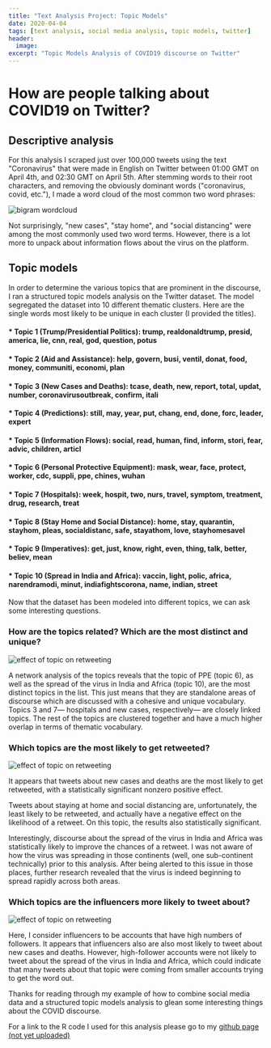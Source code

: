 ```yaml
---
title: "Text Analysis Project: Topic Models"
date: 2020-04-04
tags: [text analysis, social media analysis, topic models, twitter]
header:
  image:
excerpt: "Topic Models Analysis of COVID19 discourse on Twitter"
---
```


# How are people talking about COVID19 on Twitter?

## Descriptive analysis

For this analysis I scraped just over 100,000 tweets using the text "Coronavirus" that were made in English on Twitter between 01:00 GMT on April 4th, and 02:30 GMT on April 5th.  After stemming words to their root characters, and removing the obviously dominant words ("coronavirus, covid, etc."), I made a word cloud of the most common two word phrases:

<img src="{{ site.url }}{{ site.baseurl }}/images/bigrams.png" alt="bigram wordcloud">

Not surprisingly, "new cases", "stay home", and "social distancing" were among the most commonly used two word terms. However, there is a lot more to unpack about information flows about the virus on the platform.

## Topic models

In order to determine the various topics that are prominent in the discourse, I ran a structured topic models analysis on the Twitter dataset. The model segregated the dataset into 10 different thematic clusters. Here are the single words most likely to be unique in each cluster (I provided the titles).

#### * Topic 1 (Trump/Presidential Politics): trump, realdonaldtrump, presid, america, lie, cnn, real, god, question, potus
#### * Topic 2 (Aid and Assistance): help, govern, busi, ventil, donat, food, money, communiti, economi, plan  
#### * Topic 3 (New Cases and Deaths): tcase, death, new, report, total, updat, number, coronavirusoutbreak, confirm, itali  
#### * Topic 4 (Predictions): still, may, year, put, chang, end, done, forc, leader, expert  
#### * Topic 5 (Information Flows): social, read, human, find, inform, stori, fear, advic, children, articl
#### * Topic 6 (Personal Protective Equipment): mask, wear, face, protect, worker, cdc, suppli, ppe, chines, wuhan
#### * Topic 7 (Hospitals): week, hospit, two, nurs, travel, symptom, treatment, drug, research, treat
#### * Topic 8 (Stay Home and Social Distance): home, stay, quarantin, stayhom, pleas, socialdistanc, safe, stayathom, love, stayhomesavel
#### * Topic 9 (Imperatives): get, just, know, right, even, thing, talk, better, believ, mean
#### * Topic 10 (Spread in India and Africa): vaccin, light, polic, africa, narendramodi, minut, indiafightscorona, name, indian, street

Now that the dataset has been modeled into different topics, we can ask some interesting questions.

### How are the topics related? Which are the most distinct and unique?

<img src="{{ site.url }}{{ site.baseurl }}/images/topicplot.png" alt="effect of topic on retweeting">

A network analysis of the topics reveals that the topic of PPE (topic 6), as well as the spread of the virus in India and Africa (topic 10), are the most distinct topics in the list. This just means that they are standalone areas of discourse which are discussed with a cohesive and unique vocabulary. Topics 3 and 7— hospitals and new cases, respectively— are closely linked topics. The rest of the topics are clustered together and have a much higher overlap in terms of thematic vocabulary.  

### Which topics are the most likely to get retweeted?

<img src="{{ site.url }}{{ site.baseurl }}/images/retweeteffect.png" alt="effect of topic on retweeting">

It appears that tweets about new cases and deaths are the most likely to get retweeted, with a statistically significant nonzero positive effect.

Tweets about staying at home and social distancing are, unfortunately, the least likely to be retweeted, and actually have a negative effect on the likelihood of a retweet. On this topic, the results also statistically significant.

Interestingly, discourse about the spread of the virus in India and Africa was statistically likely to improve the chances of a retweet. I was not aware of how the virus was spreading in those continents (well, one sub-continent technically) prior to this analysis. After being alerted to this issue in those places, further research revealed that the virus is indeed
beginning to spread rapidly across both areas.

### Which topics are the influencers more likely to tweet about?

<img src="{{ site.url }}{{ site.baseurl }}/images/influencers.png" alt="effect of topic on retweeting">

Here, I consider influencers to be accounts that have high numbers of followers. It appears that influencers also are also most likely to tweet about new cases and deaths. However, high-follower accounts were not likely to tweet about the spread of the virus in India and Africa, which could indicate that many tweets about that topic were coming from smaller accounts trying to get the word out.

Thanks for reading through my example of how to combine social media data and a structured topic models analysis to glean some interesting things about the COVID discourse.

For a link to the R code I used for this analysis please go to my [github page (not yet uploaded)](url...)
